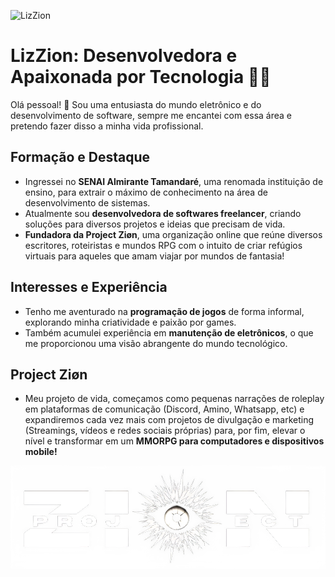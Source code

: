 ![LizZion](https://github.com/LizZion/lizzion/blob/main/LIZZIONbanner.png)

# LizZion: Desenvolvedora e Apaixonada por Tecnologia 👩‍💻

Olá pessoal! 👋 Sou uma entusiasta do mundo eletrônico e do desenvolvimento de software, sempre me encantei com essa área e pretendo fazer disso a minha vida profissional.

## Formação e Destaque
- Ingressei no **SENAI Almirante Tamandaré**, uma renomada instituição de ensino, para extrair o máximo de conhecimento na área de desenvolvimento de sistemas.
- Atualmente sou **desenvolvedora de softwares freelancer**, criando soluções para diversos projetos e ideias que precisam de vida.
- **Fundadora da Project Ziøn**, uma organização online que reúne diversos escritores, roteiristas e mundos RPG com o intuito de criar refúgios virtuais para aqueles que amam viajar por mundos de fantasia!

## Interesses e Experiência
- Tenho me aventurado na **programação de jogos** de forma informal, explorando minha criatividade e paixão por games.
- Também acumulei experiência em **manutenção de eletrônicos**, o que me proporcionou uma visão abrangente do mundo tecnológico.

## Project Ziøn
- Meu projeto de vida, começamos como pequenas narrações de roleplay em plataformas de comunicação (Discord, Amino, Whatsapp, etc) e expandiremos cada vez mais com projetos de divulgação e marketing (Streamings, vídeos e redes sociais próprias) para, por fim, elevar o nível e transformar em um **MMORPG para computadores e dispositivos mobile!**

![Project Zion](https://github.com/LizZion/lizzion/blob/main/projectzion.png)
